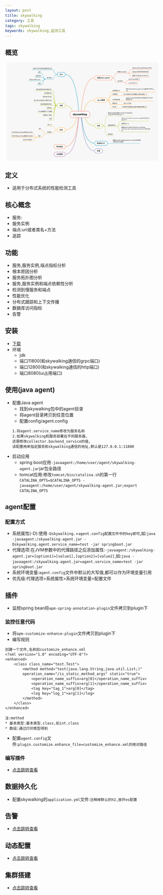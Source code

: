 ```yaml
---
layout: post
title: skywalking
category: 工具
tags: skywalking
keywords: skywalking,监测工具
---
```

## 概览
![skywalking](/assets/img/tools/skywalking.png)

## 定义
* 适用于分布式系统的性能检测工具

## 核心概念
* 服务:
* 服务实例
* 端点:uri或者类名+方法
* 追踪

## 功能
* 服务,服务实例,端点指标分析
* 根本原因分析
* 服务拓扑图分析
* 服务,服务实例和端点依赖性分析
* 检测到慢服务和端点
* 性能优化
* 分布式跟踪和上下文传播
* 数据库访问指标
* 告警

## 安装
* [下载](https://skywalking.apache.org/downloads/)
* 环境
    * jdk
    * 端口11800(和skywalking通信的grpc端口)
    * 端口12800(和skywalking通信的http端口)
    * 端口8080(ui占用端口)

## 使用(java agent)
* 配置Java agent
    * 找到skywalking包中的agent目录
    * 将agent目录拷贝到任意位置
    * 配置config/agent.config
    ```
    1.将agent.service_name修改为服务名称
    2.如果skywalking和服务部署在不同服务器,
    还需修改collector.backend_service的值,
    该配置用来指定服务和skywalking通信的地址,默认是127.0.0.1:11800
    ```
* 启动应用
    * spring boot应用`-javaagent:/home/user/agent/skywalking-agent.jar`jar包全路径
    * tomcat应用:修改`tomcat/bin/catalina.sh`的第一行`CATALINA_OPTS=$CATALINA_OPTS -javaagent:/home/user/agent/skywalking-agent.jar;export CATALINA_OPTS`

## agent配置
### 配置方式
* 系统属性(-D):使用`-Dskywalking.`+`agent.config配置文件中的key即可`,如:`java -javaagent:/skywalking-agent.jar -Dskywalking.agent.service_name=test -jar springboot.jar`
* 代理选项:在JVM参数中的代理路径之后添加属性:`-javaagent:/skywalking-agent.jar=[option1]=[value1],[option2]=[value2]`,如:`java -javaagent:/skywalking-agent.jar=agent.service_name=test -jar springboot.jar`
* 系统环境变量:`agent.config`文件中默认的大写值,都可以作为环境变量引用
* 优先级:代理选项>系统属性>系统环境变量>配置文件

## 插件
* 监控spring bean将`apm-spring-annotation-plugin`文件拷贝到plugin下

### 监控任意代码
* 将`apm-customize-enhance-plugin`文件拷贝到plugin下
* 编写规则

```
创建一个文件,名称如customize_enhance.xml
<?xml version="1.0" encoding="UTF-8"?>
<enhanced>
    <class class_name="test.Test">
        <method method="test(java.lang.String,java.util.List;)" 
        operation_name="/is_static_method_args" static="true">
            <operation_name_suffix>arg[0]</operation_name_suffix>
            <operation_name_suffix>arg[1]</operation_name_suffix>
            <tag key="tag_1">arg[0]</tag>
            <log key="log_1">arg[1]</log>
        </method>
    </class>
</enhanced>

注:method
* 基本类型:基本类型.class,如int.class
* 数组:通过打印类型得到
```
* 配置`agent.config`文件:`plugin.customize.enhance_file=customize_enhance.xml的绝对路径`

### 编写插件
* [点击跳转查看](https://www.itmuch.com/skywalking/write-plugin/)

## 数据持久化
* 配置skywalking的`application.yml`文件:`注释掉默认的h2,放开es配置`

## 告警
* [点击跳转查看](https://www.itmuch.com/skywalking/alert/)

## 动态配置
* [点击跳转查看](https://www.itmuch.com/skywalking/dynamic-configuration/)

## 集群搭建
* [点击跳转查看](https://www.itmuch.com/skywalking/cluster/)
